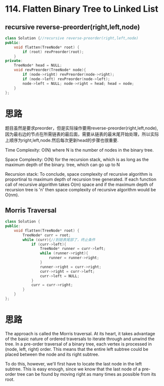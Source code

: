 #  114. Flatten Binary Tree to Linked List

##  recursive reverse-preorder(right,left,node)
```c++
class Solution {//recursive reverse-preorder(right,left,node)
public:    
    void flatten(TreeNode* root) {
        if (root) revPreorder(root);
    }
private:
    TreeNode* head = NULL;
    void revPreorder(TreeNode* node){
        if (node->right) revPreorder(node->right);
        if (node->left) revPreorder(node->left);
        node->left = NULL; node->right = head; head = node;
    }
};

```

# 思路

题目虽然是要求preorder，但是实际操作要用reverse-preorder(right,left,node),因为最右边的节点在所需链表的最后面，需要从链表的最末尾开始处理，所以实际上顺序为right,left,node.然后每次更新head的步骤也很重要.

Time Complexity: O(N) where N is the number of nodes in the binary tree.

Space Complexity: O(N) for the recursion stack, which is as long as the maximum depth of the binary. tree, which can go up to N

Recursion stack: To conclude, space complexity of recursive algorithm is proportinal to maximum depth of recursion tree generated. If each function call of recursive algorithm takes O(m) space and if the maximum depth of recursion tree is 'n' then space complexity of recursive algorithm would be O(nm).

##  Morris Traversal
```c++
class Solution {
public:
    void flatten(TreeNode* root) {
        TreeNode* curr = root;
        while (curr){//到链表尾部了，终止条件
            if (curr->left){
                TreeNode* runner = curr->left;
                while (runner->right){
                    runner = runner->right;
                }
                runner->right = curr->right;
                curr->right = curr->left;
                curr->left = NULL;                
            }
            curr = curr->right;
        }
    }
};
```

# 思路

The approach is called the Morris traversal. At its heart, it takes advantage of the basic nature of ordered traversals to iterate through and unwind the tree. In a pre-order traversal of a binary tree, each vertex is processed in (node, left, right) order. This means that the entire left subtree could be placed between the node and its right subtree.

To do this, however, we'll first have to locate the last node in the left subtree. This is easy enough, since we know that the last node of a pre-order tree can be found by moving right as many times as possible from its root.

